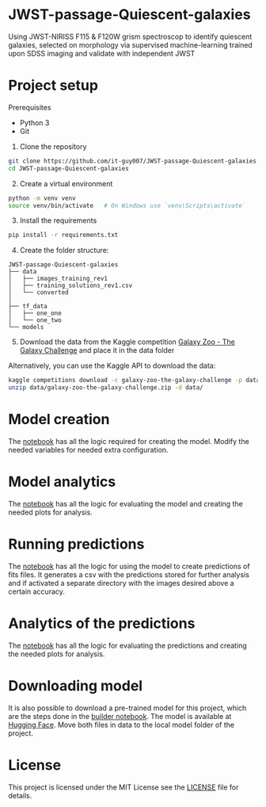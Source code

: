 # JWST-passage-Quiescent-galaxies
Using JWST-NIRISS F115 &amp; F120W grism spectroscop to identify quiescent galaxies, selected on morphology via supervised machine-learning trained upon SDSS imaging and validate with independent JWST


# Project setup

Prerequisites
- Python 3
- Git


1. Clone the repository
```bash
git clone https://github.com/it-guy007/JWST-passage-Quiescent-galaxies.git
cd JWST-passage-Quiescent-galaxies
```
2. Create a virtual environment
```bash
python -m venv venv
source venv/bin/activate   # On Windows use `venv\Scripts\activate`
```
3. Install the requirements 
```bash
pip install -r requirements.txt
```
4. Create the folder structure:
```
JWST-passage-Quiescent-galaxies
├── data
│   ├── images_training_rev1
│   ├── training_solutions_rev1.csv
│   └── converted
│
├── tf_data
│   ├── one_one
│   └── one_two
└── models
```
5. Download the data from the Kaggle competition [Galaxy Zoo - The Galaxy Challenge](https://www.kaggle.com/c/galaxy-zoo-the-galaxy-challenge/data) and place it in the data folder

 Alternatively, you can use the Kaggle API to download the data:
 ```bash
 kaggle competitions download -c galaxy-zoo-the-galaxy-challenge -p data/
 unzip data/galaxy-zoo-the-galaxy-challenge.zip -d data/
 ```

# Model creation
The [notebook](notebooks/model_builder_sequential.ipynb)  has all the logic required for creating the model. Modify the needed variables for needed extra configuration.

# Model analytics
The [notebook](notebooks/model_builder_analysis.ipynb) has all the logic for evaluating the model and creating the needed plots for analysis.

# Running predictions
The [notebook](notebooks/model_predictor_batch.ipynb) has all the logic for using the model to create predictions of fits files. It generates a csv with the predictions stored for further analysis and if activated a separate directory with the images desired above a certain accuracy.

# Analytics of the predictions
The [notebook](notebooks/model_predictor_analytics.ipynb) has all the logic for evaluating the predictions and creating the needed plots for analysis.

# Downloading model
It is also possible to download a pre-trained model for this project, which are the steps done in the [builder notebook](notebooks/model_builder_sequential.ipynb). The model is available at [Hugging Face](https://huggingface.co/IT-Guy007/AstroVisionV1). Move both files in data to the local model folder of the project.

# License
This project is licensed under the MIT License see the [LICENSE](LICENSE) file for details.